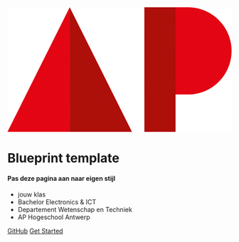 <!-- _coverpage.md -->

<img class="logocover" src="assets/ap_logo.png">

# Blueprint template

#### Pas deze pagina aan naar eigen stijl

- jouw klas
- Bachelor Electronics & ICT
- Departement Wetenschap en Techniek
- AP Hogeschool Antwerp

[GitHub](https://github.com/AP-IT-GH/blueprint-template)
[Get Started](/home)
